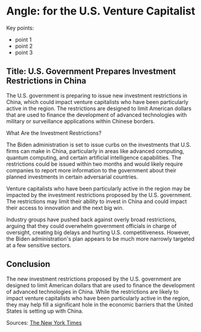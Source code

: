 # Angle: for the U.S. Venture Capitalist

Key points:
- point 1
- point 2
- point 3

## Title: U.S. Government Prepares Investment Restrictions in China

The U.S. government is preparing to issue new investment restrictions in China, which could impact venture capitalists who have been particularly active in the region. The restrictions are designed to limit American dollars that are used to finance the development of advanced technologies with military or surveillance applications within Chinese borders. 

What Are the Investment Restrictions?

The Biden administration is set to issue curbs on the investments that U.S. firms can make in China, particularly in areas like advanced computing, quantum computing, and certain artificial intelligence capabilities. The restrictions could be issued within two months and would likely require companies to report more information to the government about their planned investments in certain adversarial countries. 

Venture capitalists who have been particularly active in the region may be impacted by the investment restrictions proposed by the U.S. government. The restrictions may limit their ability to invest in China and could impact their access to innovation and the next big win. 

Industry groups have pushed back against overly broad restrictions, arguing that they could overwhelm government officials in charge of oversight, creating big delays and hurting U.S. competitiveness. However, the Biden administration's plan appears to be much more narrowly targeted at a few sensitive sectors. 

## Conclusion

The new investment restrictions proposed by the U.S. government are designed to limit American dollars that are used to finance the development of advanced technologies in China. While the restrictions are likely to impact venture capitalists who have been particularly active in the region, they may help fill a significant hole in the economic barriers that the United States is setting up with China. 

Sources: [The New York Times](https://www.nytimes.com/2022/02/22/business/us-investment-restrictions-china.html)
